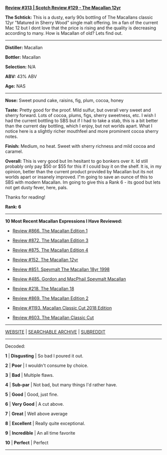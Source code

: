 
[**Review #313 | Scotch Review #129 - The Macallan 12yr**]( https://t8ke.review/review-313-dusty-90s-macallan-12/)

**The Schtick:** This is a dusty, early 90s bottling of The Macallans classic 12yr "Matured in Sherry Wood" single malt offering. Im a fan of the current Mac 12 but I dont love that the price is rising and the quality is decreasing according to many. How is Macallan of old? Lets find out.

-----

**Distiller:** Macallan

**Bottler:** Macallan

**Selection:** N/A

**ABV:**  43% ABV

**Age:** NAS 

-----

**Nose:**  Sweet pound cake, raisins, fig, plum, cocoa, honey

**Taste:** Pretty good for the proof. Mild sulfur, but overall very sweet and sherry forward. Lots of cocoa, plums, figs, sherry sweetness, etc. I wish I had the current bottling to SBS but if I had to take a stab, this is a bit better than the current day bottling, which I enjoy, but not worlds apart. What I notice here is a slightly richer mouthfeel and more prominent cocoa sherry notes.

**Finish:** Medium, no heat. Sweet with sherry richness and mild cocoa and caramel.

**Overall:** This is very good but Im hesitant to go bonkers over it. Id still probably only pay $50 or $55 for this if I could buy it on the shelf. It is, in my opinion, better than the current product provided by Macallan but its not worlds apart or insanely improved. I"m going to save an ounce of this to SBS with modern Macallan. Im going to give this a Rank 6 - its good but lets not get dusty fever, here, pals.

Thanks for reading!

**Rank: 6**

----- 

**10 Most Recent Macallan Expressions I Have Reviewed:** 

- [Review #866. The Macallan Edition 1]( https://t8ke.review/review-866-the-macallan-edition-no-1/) 

- [Review #872. The Macallan Edition 3]( https://t8ke.review/review-872-the-macallan-edition-no-3/) 

- [Review #875. The Macallan Edition 4]( https://t8ke.review/review-875-the-macallan-edition-no-4/) 

- [Review #152. The Macallan 12yr]( https://t8ke.review/review-152-the-macallan-12yr/) 

- [Review #851. Speymalt The Macallan 18yr 1998]( https://t8ke.review/review-851-the-macallan-18yr-speymalt-1998/) 

- [Review #485. Gordon and MacPhail Speymalt Macallan]( https://t8ke.review/review-485-speymalt-macallan-gordon-macphail-9yr/) 

- [Review #218. The Macallan 18]( https://t8ke.review/review-218-the-macallan-18/) 

- [Review #869. The Macallan Edition 2]( https://t8ke.review/review-869-the-macallan-edition-no-2/) 

- [Review #1193. Macallan Classic Cut 2018 Edition]( https://t8ke.review/review-1193-macallan-classic-cut-2018-edition/) 

- [Review #603. The Macallan Classic Cut]( https://t8ke.review/review-603-the-macallan-classic-cut/) 

-----

[WEBSITE](https://t8ke.review) | [SEARCHABLE ARCHIVE](https://t8ke.review/review-archive/) | [SUBREDDIT](https://reddit.com/r/t8kereviews)

-----

Decoded:

**1** | **Disgusting** | So bad I poured it out.

**2** | **Poor** | I wouldn't consume by choice.

**3** | **Bad** | Multiple flaws.

**4** | **Sub-par** | Not bad, but many things I'd rather have.

**5** | **Good** | Good, just fine.

**6** | **Very Good** | A cut above.

**7** | **Great** | Well above average

**8** | **Excellent** | Really quite exceptional.

**9** | **Incredible** | An all time favorite

**10** | **Perfect** | Perfect

----


